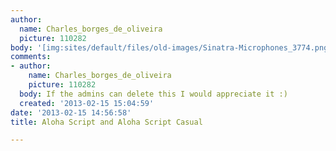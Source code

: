 ```yaml
---
author:
  name: Charles_borges_de_oliveira
  picture: 110282
body: '[img:sites/default/files/old-images/Sinatra-Microphones_3774.png]'
comments:
- author:
    name: Charles_borges_de_oliveira
    picture: 110282
  body: If the admins can delete this I would appreciate it :)
  created: '2013-02-15 15:04:59'
date: '2013-02-15 14:56:58'
title: Aloha Script and Aloha Script Casual

---
```

